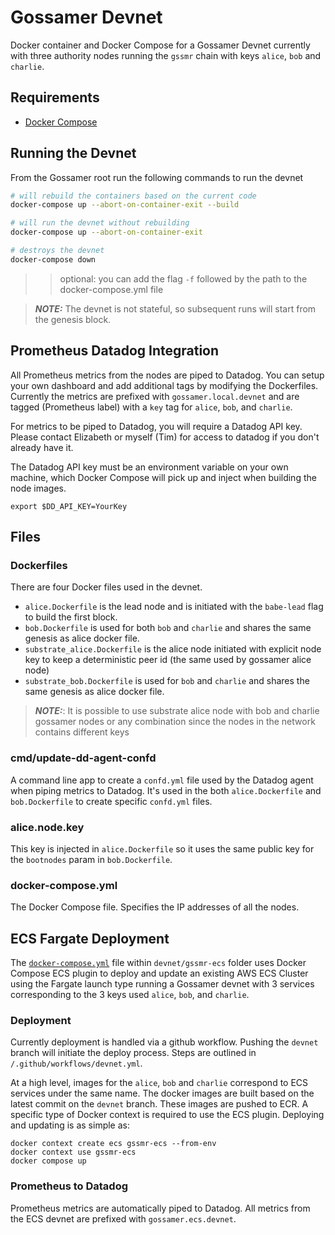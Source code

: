 # Gossamer Devnet

Docker container and Docker Compose for a Gossamer Devnet currently with three authority nodes running the `gssmr` chain with keys `alice`, `bob` and `charlie`.

## Requirements

- [Docker Compose](https://docs.docker.com/compose/install/)

## Running the Devnet

From the Gossamer root run the following commands to run the devnet

```sh
# will rebuild the containers based on the current code
docker-compose up --abort-on-container-exit --build 

# will run the devnet without rebuilding
docker-compose up --abort-on-container-exit

# destroys the devnet
docker-compose down
```

>> optional: you can add the flag `-f` followed by the path to the docker-compose.yml file

> **_NOTE:_**  The devnet is not stateful, so subsequent runs will start from the genesis block.

## Prometheus Datadog Integration

All Prometheus metrics from the nodes are piped to Datadog. You can setup your own dashboard and add additional tags by modifying the Dockerfiles.  Currently the metrics are prefixed with `gossamer.local.devnet` and are tagged (Prometheus label) with a `key` tag for `alice`, `bob`, and `charlie`.

For metrics to be piped to Datadog, you will require a Datadog API key.  Please contact Elizabeth or myself (Tim) for access to datadog if you don't already have it.

The Datadog API key must be an environment variable on your own machine, which Docker Compose will pick up and inject when building the node images.

```
export $DD_API_KEY=YourKey
```

## Files

### Dockerfiles

There are four Docker files used in the devnet.  

- `alice.Dockerfile` is the lead node and is initiated with the `babe-lead` flag to build the first block.  
- `bob.Dockerfile` is used for both `bob` and `charlie` and shares the same genesis as alice docker file.
- `substrate_alice.Dockerfile` is the alice node initiated with explicit node key to keep a deterministic peer id (the same used by gossamer alice node)
- `substrate_bob.Dockerfile` is used for `bob` and `charlie` and shares the same genesis as alice docker file.

> **_NOTE:_**: It is possible to use substrate alice node with bob and charlie gossamer nodes or any combination since the nodes in the network contains different keys

### cmd/update-dd-agent-confd

A command line app to create a `confd.yml` file used by the Datadog agent when piping metrics to Datadog.  It's used in the both `alice.Dockerfile` and `bob.Dockerfile` to create specific `confd.yml` files.

### alice.node.key

This key is injected in `alice.Dockerfile` so it uses the same public key for the `bootnodes` param in `bob.Dockerfile`. 

### docker-compose.yml

The Docker Compose file.  Specifies the IP addresses of all the nodes. 


## ECS Fargate Deployment

The [`docker-compose.yml`](gssmr-ecs/docker-compose.yml) file within `devnet/gssmr-ecs` folder uses Docker Compose ECS plugin to deploy and update an existing AWS ECS Cluster using the Fargate launch type running a Gossamer devnet with 3 services corresponding to the 3 keys used `alice`, `bob`, and `charlie`.  

### Deployment

Currently deployment is handled via a github workflow.  Pushing the `devnet` branch will initiate the deploy process.  Steps are outlined in `/.github/workflows/devnet.yml`. 

At a high level, images for the `alice`, `bob` and `charlie` correspond to ECS services under the same name.  The docker images are built based on the latest commit on the `devnet` branch.  These images are pushed to ECR.  A specific type of Docker context is required to use the ECS plugin.  Deploying and updating is as simple as:

```
docker context create ecs gssmr-ecs --from-env
docker context use gssmr-ecs
docker compose up
```

### Prometheus to Datadog

Prometheus metrics are automatically piped to Datadog.  All metrics from the ECS devnet are prefixed with `gossamer.ecs.devnet`.  

